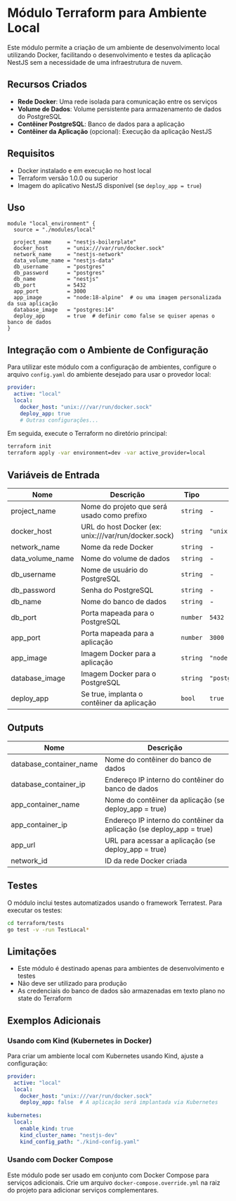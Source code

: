# Módulo Terraform para Ambiente Local

Este módulo permite a criação de um ambiente de desenvolvimento local utilizando Docker, facilitando o desenvolvimento e testes da aplicação NestJS sem a necessidade de uma infraestrutura de nuvem.

## Recursos Criados

- **Rede Docker**: Uma rede isolada para comunicação entre os serviços
- **Volume de Dados**: Volume persistente para armazenamento de dados do PostgreSQL
- **Contêiner PostgreSQL**: Banco de dados para a aplicação
- **Contêiner da Aplicação** (opcional): Execução da aplicação NestJS

## Requisitos

- Docker instalado e em execução no host local
- Terraform versão 1.0.0 ou superior
- Imagem do aplicativo NestJS disponível (se `deploy_app = true`)

## Uso

```hcl
module "local_environment" {
  source = "./modules/local"
  
  project_name     = "nestjs-boilerplate"
  docker_host      = "unix:///var/run/docker.sock"
  network_name     = "nestjs-network"
  data_volume_name = "nestjs-data"
  db_username      = "postgres"
  db_password      = "postgres"
  db_name          = "nestjs"
  db_port          = 5432
  app_port         = 3000
  app_image        = "node:18-alpine"  # ou uma imagem personalizada da sua aplicação
  database_image   = "postgres:14"
  deploy_app       = true  # definir como false se quiser apenas o banco de dados
}
```

## Integração com o Ambiente de Configuração

Para utilizar este módulo com a configuração de ambientes, configure o arquivo `config.yaml` do ambiente desejado para usar o provedor local:

```yaml
provider:
  active: "local"
  local:
    docker_host: "unix:///var/run/docker.sock"
    deploy_app: true
    # Outras configurações...
```

Em seguida, execute o Terraform no diretório principal:

```bash
terraform init
terraform apply -var environment=dev -var active_provider=local
```

## Variáveis de Entrada

| Nome | Descrição | Tipo | Padrão | Obrigatório |
|------|-----------|------|--------|:--------:|
| project_name | Nome do projeto que será usado como prefixo | `string` | - | sim |
| docker_host | URL do host Docker (ex: unix:///var/run/docker.sock) | `string` | `"unix:///var/run/docker.sock"` | não |
| network_name | Nome da rede Docker | `string` | - | sim |
| data_volume_name | Nome do volume de dados | `string` | - | sim |
| db_username | Nome de usuário do PostgreSQL | `string` | - | sim |
| db_password | Senha do PostgreSQL | `string` | - | sim |
| db_name | Nome do banco de dados | `string` | - | sim |
| db_port | Porta mapeada para o PostgreSQL | `number` | `5432` | não |
| app_port | Porta mapeada para a aplicação | `number` | `3000` | não |
| app_image | Imagem Docker para a aplicação | `string` | `"node:18-alpine"` | não |
| database_image | Imagem Docker para o PostgreSQL | `string` | `"postgres:14"` | não |
| deploy_app | Se true, implanta o contêiner da aplicação | `bool` | `true` | não |

## Outputs

| Nome | Descrição |
|------|-----------|
| database_container_name | Nome do contêiner do banco de dados |
| database_container_ip | Endereço IP interno do contêiner do banco de dados |
| app_container_name | Nome do contêiner da aplicação (se deploy_app = true) |
| app_container_ip | Endereço IP interno do contêiner da aplicação (se deploy_app = true) |
| app_url | URL para acessar a aplicação (se deploy_app = true) |
| network_id | ID da rede Docker criada |

## Testes

O módulo inclui testes automatizados usando o framework Terratest. Para executar os testes:

```bash
cd terraform/tests
go test -v -run TestLocal*
```

## Limitações

- Este módulo é destinado apenas para ambientes de desenvolvimento e testes
- Não deve ser utilizado para produção
- As credenciais do banco de dados são armazenadas em texto plano no state do Terraform

## Exemplos Adicionais

### Usando com Kind (Kubernetes in Docker)

Para criar um ambiente local com Kubernetes usando Kind, ajuste a configuração:

```yaml
provider:
  active: "local"
  local:
    docker_host: "unix:///var/run/docker.sock"
    deploy_app: false  # A aplicação será implantada via Kubernetes
    
kubernetes:
  local:
    enable_kind: true
    kind_cluster_name: "nestjs-dev"
    kind_config_path: "./kind-config.yaml"
```

### Usando com Docker Compose

Este módulo pode ser usado em conjunto com Docker Compose para serviços adicionais. Crie um arquivo `docker-compose.override.yml` na raiz do projeto para adicionar serviços complementares.